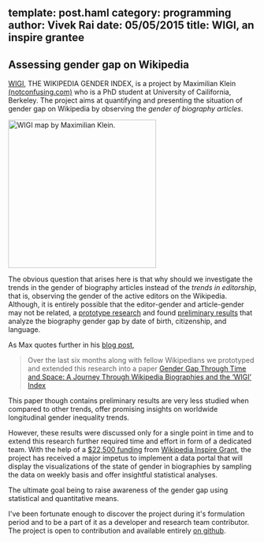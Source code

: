 template: post.haml
category: programming
author: Vivek Rai
date: 05/05/2015
title: WIGI, an inspire grantee
---
Assessing gender gap on Wikipedia
---

[WIGI](https://meta.wikimedia.org/wiki/Grants:IdeaLab/WIGI:_Wikipedia_Gender_Index),
THE WIKIPEDIA GENDER INDEX, is a project by Maximilian Klein
[(notconfusing.com)](http://notconfusing.com) who is a PhD student at
University of Cailifornia, Berkeley. The project aims at quantifying and
presenting the situation of gender gap on Wikipedia by observing the *gender of
biography articles*.

<img src="/shorts/wigi_map.png" title="WIGI map by Maximilian Klein." style="width: auto; height:
300px"/>

The obvious question that arises here is that why should we investigate the
trends in the gender of biography articles instead of the *trends in
editorship*, that is, observing the gender of the active editors on the
Wikipedia. Although, it is entirely possible that the editor-gender and
article-gender may not be related, a [prototype
research](http://arxiv.org/abs/1502.03086) and found [preliminary
results](http://notconfusing.com/preliminary-results-from-wigi-the-wikipedia-gender-inequality-index/)
that analyze the biography gender gap by date of birth, citizenship, and
language.

As Max quotes further in his [blog
post](http://notconfusing.com/category/thought-importance/lesser/),
> Over the last six months along with fellow Wikipedians we prototyped and
> extended this research into a paper [Gender Gap Through Time and Space: A
> Journey Through Wikipedia Biographies and the ‘WIGI’
> Index](http://arxiv.org/abs/1502.03086)

This paper though contains preliminary results are very less studied when
compared to other trends, offer promising insights on worldwide longitudinal
gender inequality trends.

However, these results were discussed only for a single point in time and to
extend this research further required time and effort in form of a dedicated
team. With the help of a [$22,500
funding](https://blog.wikimedia.org/2015/05/01/meet-the-inspire-grantees/) from
[Wikipedia Inspire Grant](https://meta.wikimedia.org/wiki/Grants:Inspire), the
project has received a major impetus to implement a data portal that will
display the visualizations of the state of gender in biographies by sampling
the data on weekly basis and offer insightful statistical analyses.

The ultimate goal being to raise awareness of the gender gap using statistical
and quantitative means.

I've been fortunate enough to discover the project during it's formulation
period and to be a part of it as a developer and research team contributor. The
project is open to contribution and available entirely [on
github](https://github.com/notconfusing/WIGI).
